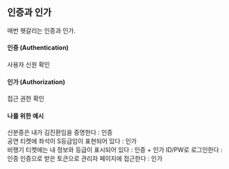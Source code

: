## 인증과 인가
매번 헷갈리는 인증과 인가.

#### 인증 (Authentication)
사용자 신원 확인

#### 인가 (Authorization)
접근 권한 확인

#### 나를 위한 예시
신분증은 내가 김진환임을 증명한다 : 인증  
공연 티켓에 좌석이 S등급임이 표현되어 있다 : 인가  
비행기 티켓에는 내 정보와 등급이 표시되어 있다 : 인증 + 인가
ID/PW로 로그인한다 : 인증
인증으로 받은 토큰으로 관리자 페이지에 접근한다 : 인가  

